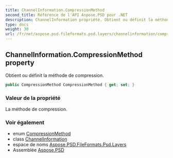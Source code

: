```yaml
---
title: ChannelInformation.CompressionMethod
second_title: Référence de l'API Aspose.PSD pour .NET
description: ChannelInformation propriété. Obtient ou définit la méthode de compression.
type: docs
weight: 30
url: /fr/net/aspose.psd.fileformats.psd.layers/channelinformation/compressionmethod/
---
```

## ChannelInformation.CompressionMethod property

Obtient ou définit la méthode de compression.

```csharp
public CompressionMethod CompressionMethod { get; set; }
```

### Valeur de la propriété

La méthode de compression.

### Voir également

* enum [CompressionMethod](../../../aspose.psd.fileformats.psd/compressionmethod/)
* class [ChannelInformation](../)
* espace de noms [Aspose.PSD.FileFormats.Psd.Layers](../../channelinformation/)
* Assemblée [Aspose.PSD](../../../)


